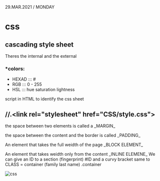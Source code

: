 29.MAR.2021 / MONDAY

# css #
## cascading style sheet ##

Theres the internal and the external

### *colors: ###
* HEXAD ::: #
* RGB ::: 0 - 255
* HSL ::: hue saturation lightness

script in HTML to identify the css sheet
## //.<**link rel="stylesheet" href="CSS/style.css**"> ##

<p> the space between two elements is called a _MARGIN_
  <P> the space between the content and the border is called  _PADDING_
    <p> An element that takes the full weidth of the page _BLOCK ELEMENT_
      <p> An element that takes weidth only from the content _INLINE ELEMENE_
We can give an ID to a section (fingerprint) #ID and a curvy bracket
 same to CLASS = container (family last name) .container
  
  
  
   ![css](https://i.imgur.com/y5CKJs2.jpg)
      
        
    
